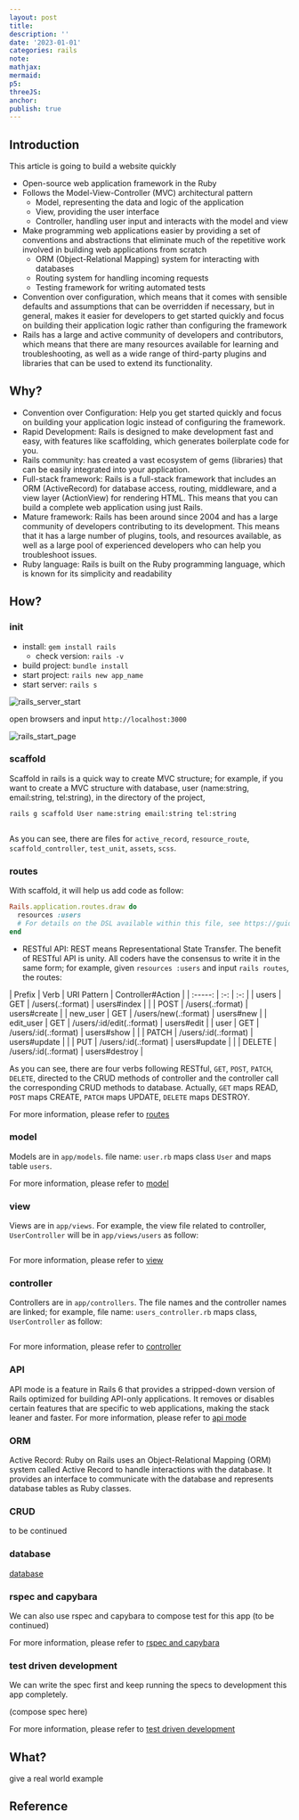 ```yaml
---
layout: post
title:
description: ''
date: '2023-01-01'
categories: rails
note:
mathjax:
mermaid:
p5:
threeJS:
anchor:
publish: true
---
```


## Introduction

This article is going to build a website quickly

* Open-source web application framework in the Ruby
* Follows the Model-View-Controller (MVC) architectural pattern
  * Model, representing the data and logic of the application
  * View, providing the user interface
  * Controller, handling user input and interacts with the model and view
* Make programming web applications easier by providing a set of conventions and abstractions that eliminate much of the repetitive work involved in building web applications from scratch
  * ORM (Object-Relational Mapping) system for interacting with databases
  * Routing system for handling incoming requests
  * Testing framework for writing automated tests
* Convention over configuration, which means that it comes with sensible defaults and assumptions that can be overridden if necessary, but in general, makes it easier for developers to get started quickly and focus on building their application logic rather than configuring the framework
* Rails has a large and active community of developers and contributors, which means that there are many resources available for learning and troubleshooting, as well as a wide range of third-party plugins and libraries that can be used to extend its functionality.

## Why?

* Convention over Configuration: Help you get started quickly and focus on building your application logic instead of configuring the framework.
* Rapid Development: Rails is designed to make development fast and easy, with features like scaffolding, which generates boilerplate code for you.
* Rails community: has created a vast ecosystem of gems (libraries) that can be easily integrated into your application.
* Full-stack framework: Rails is a full-stack framework that includes an ORM (ActiveRecord) for database access, routing, middleware, and a view layer (ActionView) for rendering HTML. This means that you can build a complete web application using just Rails.
* Mature framework: Rails has been around since 2004 and has a large community of developers contributing to its development. This means that it has a large number of plugins, tools, and resources available, as well as a large pool of experienced developers who can help you troubleshoot issues.
* Ruby language: Rails is built on the Ruby programming language, which is known for its simplicity and readability

## How?

### init

* install: `gem install rails`
  * check version: `rails -v`
* build project: `bundle install`
* start project: `rails new app_name`
* start server: `rails s`

<img src="{{site.baseurl}}/assets/img/rails_server_start.png" alt="rails_server_start">

open browsers and input `http://localhost:3000`

<img src="{{site.baseurl}}/assets/img/rails_start_page.png" alt="rails_start_page">

### scaffold

Scaffold in rails is a quick way to create MVC structure; for example, if you want to create a MVC structure with database, user (name:string, email:string, tel:string), in the directory of the project,

``` bash
rails g scaffold User name:string email:string tel:string
```
<img src="{{site.baseurl}}/assets/img/files_created_by_scaffold.png" alt="">

As you can see, there are files for `active_record`, `resource_route`, `scaffold_controller`, `test_unit`, `assets`, `scss`.

### routes

With scaffold, it will help us add code as follow:

```ruby
Rails.application.routes.draw do
  resources :users
  # For details on the DSL available within this file, see https://guides.rubyonrails.org/routing.html
end
```

* RESTful API: REST means Representational State Transfer. The benefit of RESTful API is unity. All coders have the consensus to write it in the same form; for example, given `resources :users` and input `rails routes`, the routes:

| Prefix | Verb | URI Pattern | Controller#Action |
| :-----: | :-: | :-: |
| users | GET | /users(.:format) | users#index |
|  | POST | /users(.:format) | users#create |
| new_user | GET | /users/new(.:format) | users#new |
| edit_user | GET | /users/:id/edit(.:format) | users#edit |
| user | GET | /users/:id(.:format) | users#show |
|  | PATCH | /users/:id(.:format) | users#update |
|  | PUT | /users/:id(.:format) | users#update |
|  | DELETE | /users/:id(.:format) | users#destroy |

As you can see, there are four verbs following RESTful, `GET`, `POST`, `PATCH`, `DELETE`, directed to the CRUD methods of controller and the controller call the corresponding CRUD methods to database. Actually, `GET` maps READ, `POST` maps CREATE, `PATCH` maps UPDATE, `DELETE` maps DESTROY.

For more information, please refer to [routes]({{site.baseurl}}/rails/2022/02/05/Routes.html)

### model

Models are in `app/models`. file name: `user.rb` maps class `User` and maps table `users`.

For more information, please refer to [model]({{site.baseurl}}/rails/2021/03/02/model.html)

### view

Views are in `app/views`. For example, the view file related to controller, `UserController` will be in `app/views/users` as follow:

<img src="{{site.baseurl}}/assets/img/view_user_index.png" alt="">

For more information, please refer to [view]({{site.baseurl}}/rails/2021/03/02/view.html)

### controller

Controllers are in `app/controllers`. The file names and the controller names are linked; for example, file name: `users_controller.rb` maps class, `UserController` as follow:

<img src="{{site.baseurl}}/assets/img/user_controller.png" alt="">

For more information, please refer to [controller]({{site.baseurl}}/rails/2022/02/06/Controller.html)

### API

API mode is a feature in Rails 6 that provides a stripped-down version of Rails optimized for building API-only applications. It removes or disables certain features that are specific to web applications, making the stack leaner and faster. For more information, please refer to [api mode]({{site.baseurl}}/rails/2021/03/22/api-mode.html)

### ORM

Active Record: Ruby on Rails uses an Object-Relational Mapping (ORM) system called Active Record to handle interactions with the database. It provides an interface to communicate with the database and represents database tables as Ruby classes.

### CRUD

to be continued

### database

[database]({{site.baseurl}}/rails/2023/03/28/database.html)

### rspec and capybara

We can also use rspec and capybara to compose test for this app (to be continued)

For more information, please refer to [rspec and capybara]({{site.baseurl}}/test/2022/08/31/rspec-and-capybara.html)

### test driven development

We can write the spec first and keep running the specs to development this app completely.

(compose spec here)

For more information, please refer to [test driven development]({{site.baseurl}}/test/2021/04/06/test-driven-development.html)

## What?

give a real world example

## Reference

